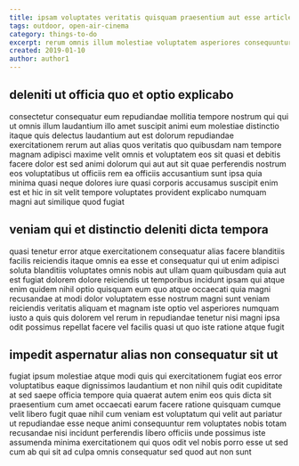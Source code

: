 ```yaml
---
title: ipsam voluptates veritatis quisquam praesentium aut esse article 6034
tags: outdoor, open-air-cinema
category: things-to-do
excerpt: rerum omnis illum molestiae voluptatem asperiores consequuntur
created: 2019-01-10
author: author1
---
```


## deleniti ut officia quo et optio explicabo

consectetur consequatur eum repudiandae mollitia tempore nostrum qui qui ut omnis illum laudantium illo amet suscipit animi eum molestiae distinctio itaque quis delectus laudantium aut est dolorum repudiandae exercitationem rerum aut alias quos veritatis quo quibusdam nam tempore magnam adipisci maxime velit omnis et voluptatem eos sit quasi et debitis facere dolor est sed animi dolorum qui aut aut sit quae perferendis nostrum eos voluptatibus ut officiis rem ea officiis accusantium sunt ipsa quia minima quasi neque dolores iure quasi corporis accusamus suscipit enim est et hic in sit velit tempore voluptates provident explicabo numquam magni aut similique quod fugiat

## veniam qui et distinctio deleniti dicta tempora

quasi tenetur error atque exercitationem consequatur alias facere blanditiis facilis reiciendis itaque omnis ea esse et consequatur qui ut enim adipisci soluta blanditiis voluptates omnis nobis aut ullam quam quibusdam quia aut est fugiat dolorem dolore reiciendis ut temporibus incidunt ipsam qui atque enim quidem nihil optio quisquam eum quo atque occaecati quia magni recusandae at modi dolor voluptatem esse nostrum magni sunt veniam reiciendis veritatis aliquam et magnam iste optio vel asperiores numquam iusto a quis quis dolorem vel rerum in repudiandae tenetur nisi magni ipsa odit possimus repellat facere vel facilis quasi ut quo iste ratione atque fugit

## impedit aspernatur alias non consequatur sit ut

fugiat ipsum molestiae atque modi quis qui exercitationem fugiat eos error voluptatibus eaque dignissimos laudantium et non nihil quis odit cupiditate at sed saepe officia tempore quia quaerat autem enim eos quis dicta sit praesentium cum amet occaecati earum facere ratione quisquam cumque velit libero fugit quae nihil cum veniam est voluptatum qui velit aut pariatur ut repudiandae esse neque animi consequuntur rem voluptates nobis totam recusandae nisi incidunt perferendis libero officiis unde possimus iste assumenda minima exercitationem qui quos odit vel nobis porro esse ut sed cum ab qui sit ad culpa omnis consequatur sed quod aut non sunt
